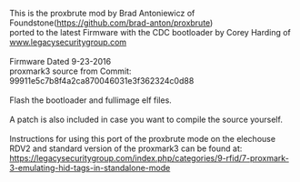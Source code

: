 This is the proxbrute mod by Brad Antoniewicz of Foundstone(https://github.com/brad-anton/proxbrute)<br>
ported to the latest Firmware with the CDC bootloader by Corey Harding of www.legacysecuritygroup.com<br>
<br>
Firmware Dated 9-23-2016<br>
proxmark3 source from Commit: 99911e5c7b8f4a2ca870046031e3f362324c0d88<br>
<br>
Flash the bootloader and fullimage elf files.<br>
<br>
A patch is also included in case you want to compile the source yourself.<br>
<br>
Instructions for using this port of the proxbrute mode on the elechouse RDV2 and standard version of the proxmark3 can be found at:<br>
https://legacysecuritygroup.com/index.php/categories/9-rfid/7-proxmark-3-emulating-hid-tags-in-standalone-mode